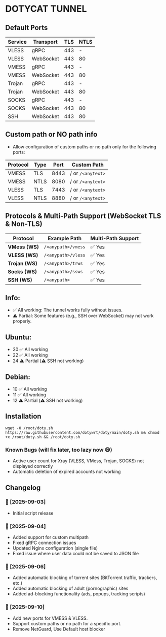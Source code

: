 # DOTYCAT TUNNEL

## Default Ports

| Service  | Transport |   TLS    |    NTLS      |
|----------|-----------|----------|--------------|
| VLESS    | gRPC      | 443      | -            |
| VLESS    | WebSocket | 443      | 80           |
| VMESS    | gRPC      | 443      | -            |
| VMESS    | WebSocket | 443      | 80           |
| Trojan   | gRPC      | 443      | -            |
| Trojan   | WebSocket | 443      | 80           |
| SOCKS    | gRPC      | 443      | -            |
| SOCKS    | WebSocket | 443      | 80           |
| SSH      | WebSocket | 443      | 80           |

## Custom path or NO path info 
- Allow configuration of custom paths or no path only for the following ports:
  
| Protocol | Type | Port |     Custom Path    |
| -------- | ---- | ---- | ------------------ |
| VMESS    | TLS  | 8443 | / or `/<anytext>`  |
| VMESS    | NTLS | 8080 | / or `/<anytext>`  |
| VLESS    | TLS  | 7443 | / or `/<anytext>`  |
| VLESS    | NTLS | 8880 | / or `/<anytext>`  | 

## Protocols & Multi-Path Support (WebSocket TLS & Non-TLS)

| Protocol       | Example Path       | Multi-Path Support |
|----------------|--------------------|--------------------|
| **VMess (WS)** | `/<anypath>/vmess` | ✅ Yes            |
| **VLESS (WS)** | `/<anypath>/vless` | ✅ Yes            |
| **Trojan (WS)**| `/<anypath>/trws`  | ✅ Yes            |
| **Socks (WS)** | `/<anypath>/ssws`  | ✅ Yes            |
| **SSH (WS)**   | `/<anypath>`       | ✅ Yes            |



## Info:  
- ✅ All working: The tunnel works fully without issues.  
- ⚠️ Partial: Some features (e.g., SSH over WebSocket) may not work properly.  

## Ubuntu:
- 20 ✅ All working
- 22 ✅ All working
- 24 ⚠️ Partial (⚠️ SSH not working)

## Debian:
- 10 ✅ All working
- 11 ✅ All working
- 12 ⚠️ Partial (⚠️ SSH not working)

## Installation
 
<pre>
<code>wget -O /root/doty.sh https://raw.githubusercontent.com/dotywrt/doty/main/doty.sh && chmod +x /root/doty.sh && /root/doty.sh</code>
</pre>

### Known Bugs (will fix later, too lazy now 😅)
- Active user count for Xray (VLESS, VMess, Trojan, SOCKS) not displayed correctly
- Automatic deletion of expired accounts not working
 
## Changelog

### 📅 [2025-09-03]
- Initial script release
  
### 📅 [2025-09-04]
- Added support for custom multipath
- Fixed gRPC connection issues
- Updated Nginx configuration (single file)
- Fixed issue where user data could not be saved to JSON file

### 📅 [2025-09-06]  
- Added automatic blocking of torrent sites (BitTorrent traffic, trackers, etc.)  
- Added automatic blocking of adult (pornographic) sites  
- Added ad-blocking functionality (ads, popups, tracking scripts)

### 📅 [2025-09-10]  
- Add new ports for VMESS & VLESS.
- Support custom paths or no path for a specific port.
- Remove NetGuard, Use Default host blocker
